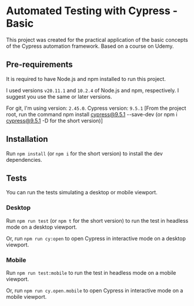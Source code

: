 # Automated Testing with Cypress - Basic

This project was created for the practical application of the basic concepts of the Cypress automation framework. Based on a course on Udemy.


## Pre-requirements

It is required to have Node.js and npm installed to run this project.

I used versions  `v20.11.1` and `10.2.4` of Node.js and npm, respectively. I suggest you use the same or later versions.

For git, I'm using version: `2.45.0`.
Cypress version: `9.5.1` [From the project root, run the command npm install cypress@9.5.1 --save-dev (or npm i cypress@9.5.1 -D for the short version)]


## Installation

Run `npm install` (or `npm i` for the short version) to install the dev dependencies.


## Tests

You can run the tests simulating a desktop or mobile viewport.

### Desktop

Run `npm run test` (or `npm t` for the short version) to run the test in headless mode on a desktop viewport.

Or, run `npm run cy:open` to open Cypress in interactive mode on a desktop viewport.

### Mobile

Run `npm run test:mobile` to run the test in headless mode on a mobile viewport.

Or, run `npm run cy.open.mobile` to open Cypress in interactive mode on a mobile viewport.

